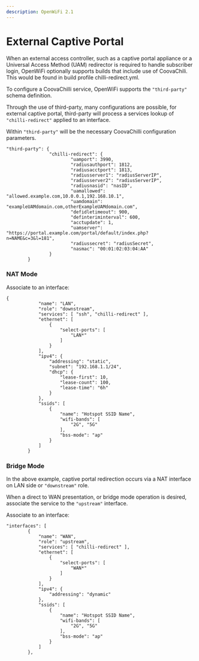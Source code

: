 ```yaml
---
description: OpenWiFi 2.1
---
```


# External Captive Portal

When an external access controller, such as a captive portal appliance or a Universal Access Method \(UAM\) redirector is required to handle subscriber login, OpenWiFi optionally supports builds that include use of CoovaChili. This would be found in build profile chilli-redirect.yml.

To configure a CoovaChilli service, OpenWiFi supports the `"third-party"` schema definition.  

Through the use of third-party, many configurations are possible, for external captive portal, third-party will process a services lookup of `"chilli-redirect"` applied to an interface. 

Within `"third-party"` will be the necessary CoovaChilli configuration parameters.

```text
"third-party": {
                "chilli-redirect": {
                        "uamport": 3990,
                        "radiusauthport": 1812,
                        "radiusacctport": 1813,
                        "radiusserver1": "radiusServerIP",
                        "radiusserver2": "radiusServerIP",
                        "radiusnasid": "nasID",
                        "uamallowed": "allowed.example.com,10.0.0.1,192.168.10.1",
                        "uamdomain": "exampleUAMdomain.com,otherExampleUAMdomain.com",
                        "defidletimeout": 900,
                        "definteriminterval": 600,
                        "acctupdate": 1,
                        "uamserver": "https://portal.example.com/portal/default/index.php?n=NAME&c=3&l=181",
                        "radiussecret": "radiusSecret",
                        "nasmac": "00:01:02:03:04:AA"
                }
        }
```

### NAT Mode 

Associate to an interface:

```text
{
			"name": "LAN",
			"role": "downstream",
			"services": [ "ssh", "chilli-redirect" ],
			"ethernet": [
				{
					"select-ports": [
						"LAN*"
					]
				}
			],
			"ipv4": {
				"addressing": "static",
				"subnet": "192.168.1.1/24",
				"dhcp": {
					"lease-first": 10,
					"lease-count": 100,
					"lease-time": "6h"
				}
			},
			"ssids": [
				{
					"name": "Hotspot SSID Name",
					"wifi-bands": [
						"2G", "5G"
					],
					"bss-mode": "ap"
				}
			]
		}
```

### Bridge Mode

In the above example, captive portal redirection occurs via a NAT interface on LAN side or `"downstream"` role.

When a direct to WAN presentation, or bridge mode operation is desired, associate the service to the `"upstream"` interface.

Associate to an interface:

```text
"interfaces": [
		{
			"name": "WAN",
			"role": "upstream",
			"services": [ "chilli-redirect" ],
			"ethernet": [
				{
					"select-ports": [
						"WAN*"
					]
				}
			],
			"ipv4": {
				"addressing": "dynamic"
			},
			"ssids": [
				{
					"name": "Hotspot SSID Name",
					"wifi-bands": [
						"2G", "5G"
					],
					"bss-mode": "ap"
				}
			]
		},
```

  

